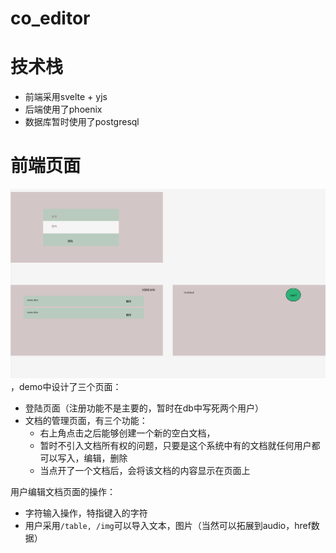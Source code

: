 # co_editor
# 技术栈
- 前端采用svelte + yjs
- 后端使用了phoenix
- 数据库暂时使用了postgresql

# 前端页面
<img src="./img/frontend_page.png">，demo中设计了三个页面：
- 登陆页面（注册功能不是主要的，暂时在db中写死两个用户）
- 文档的管理页面，有三个功能：
  - 右上角点击之后能够创建一个新的空白文档，
  - 暂时不引入文档所有权的问题，只要是这个系统中有的文档就任何用户都可以写入，编辑，删除
  - 当点开了一个文档后，会将该文档的内容显示在页面上

用户编辑文档页面的操作：
- 字符输入操作，特指键入的字符
- 用户采用`/table, /img`可以导入文本，图片（当然可以拓展到audio，href数据）
